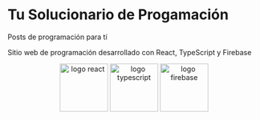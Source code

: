 # Tu Solucionario de Progamación

Posts de programación para tí

Sitio web de programación desarrollado con React, TypeScript y Firebase

<p align='center'>
  <img src='https://upload.wikimedia.org/wikipedia/commons/thumb/a/a7/React-icon.svg/1200px-React-icon.svg.png' alt='logo react' height='96px' />
  <img src='https://miro.medium.com/max/816/1*mn6bOs7s6Qbao15PMNRyOA.png' alt='logo typescript' height='96px' />
  <img src='https://www.gstatic.com/devrel-devsite/prod/veaa02889f0c07424beaa31d9bac1e874b6464e7ed7987fde4c94a59ace9487fa/firebase/images/touchicon-180.png' alt='logo firebase' height='96px' />
</p>

